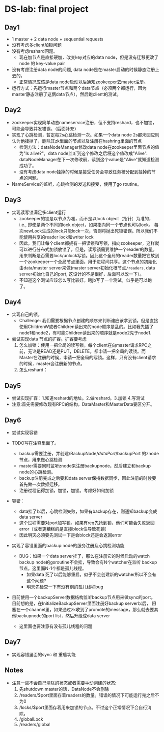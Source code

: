 # DS-lab: final project
## Day1
 * 1 master + 2 data node + sequential requests
 * 没有考虑多client加锁问题
 * 没有考虑reshard问题。
   * 现在加节点是直接硬加，改变key对应的data node，但是没有迁移更改了node 的 key-value pair
 * 没有考虑注册data node的问题, data node是在master启动的时候静态注册上去的。
    * 正常情况应该是data node启动以后通知zookeeper去master注册。
 * 运行方式：先运行master节点和两个data节点（必须两个都运行，因为master静态注册了这俩data节点），然后跑client的测试。
 
## Day2
 * zookeeper实现简单动态nameservice注册，但不支持reshard，也不加锁，可能会导致并发错误。（后面补充）
 * 实现了心跳检测，暂定每2s心跳检测一次。如果一个data node 2s都未回应则认为他挂掉了，删除其zk里面的节点以及注册在hashring里面的节点
    * 检测方法：dataNodeManager修改data node在zookeeper里面节点的值为"Is alive?"，data node监听到这个修改之后将这个值改成"Alive". dataNodeManager在下一次修改前，读到这个value是"Alive"就知道检测成功了。
    * 没有考虑data node挂掉的时候是接受任务会导致任务被分配到挂掉的节点的问题。  
 * NameService的监听，心跳检测的发送和接受，使用了go routine。
 
## Day3 
 * 实现读写锁满足多client运行 
    * zookeeper的锁是以节点为准，而不是以lock object（指针）为准的，i.e., 即使是两个不同的lock object，如果指向同一个节点也可以lock。
    每次newLock生成的lock只能lock一次，否则将抛出死锁错误。所以我们不能使用共享的reader lock和writer lock
    * 因此，我们让每个client都拥有一把读锁和写锁，指向zookeeper，这样就可以进行分布式加锁放锁了。但是，读写锁需要维护一个reader的数量，用来判断是否需要lock/unlock写锁。因此这个全局的reader数量把它放到一个zookeeper一个全局节点里面，用于进程间共享。这个节点的初始化由data/master server来做(master server初始化根节点`/readers`, data server初始化自己的port, 这设计的不是很好，后面可以改一下）。
    * 不知道这个测试应该怎么写比较好。瞎jb写了一个测试，似乎是可以跑了。
    
## Day4
 * 实现自己的锁。
   * Challenge: 我们需要根据节点创建的顺序来判断谁应该拿到锁。但是直接使用ChildrenW或者Children读出来的node顺序是乱的。比如我先插了node1和node2，有可能Children读出来的顺序就是node2先于node1.
 * 尝试实现data 节点的扩容。扩容要考虑
   1. 怎么加锁：使用一把全局的读写锁。每个client在向master请求RPC之前，无论是READ还是PUT，DELETE，都申请一把全局的读锁。而Master在注册的时候，申请一把全局的写锁。这样，只有没有client请求的时候，master会注册新的节点。
   2. 怎么reshard：
   
## Day5 
* 尝试实现扩容：1.知道reshard的地址。2.做reshard。3.加锁 4.写测试
* 注意:首先需要修改现有RPC的结构。DataMaster和MasterData要区分开。

## Day6
* 尝试实现容错
* TODO写在注释里面了。
  * backup需要注册，并创建/BackupNode/$dataPort/$backupPort 的znode节点，用来做心跳检测
  * master需要同时监听znode来注册backupnode，然后建立和backup node的心跳检测。
  * backup注册完成之后要和data server保持数据同步，因此注册的时候要首先做一次数据迁移。
  * 注册过程记得加锁，加锁，加锁。考虑好如何加锁
* 容错：
  * data挂了以后，心跳检测失败，如果有backup存在，则通知backup变成data server
  * 这个过程需要对port加写锁。如果有req先抢到锁，他们可能会失败返回error（或者更糟糕的是直接block住导致死锁）
  * 因此明天必须要先测试一下是会block还是会返回error
  
* 实现了容错里面的backup node的服务注册及心跳检测功能
  * BUG：如果一个data server挂了，那么在注册它的时候启动的watch backup node的goroutine不会挂，导致会有N个watcher在监听 backup 节点。这里面N-1个都是孤儿线程。
    * 如果data 死了以后能够重启，似乎不会创建新的watcher所以不会有这个问题?
    * 明天先检查一下有没有别的孤儿线程bug
* 目前使用一个backupServer数据结构监听backup节点用来做sync的port。目前想的是，在InitializeBackupServer里面注册好backup server以后，
  阻塞在一个channel里，如果通过zk收到了promote的message，那么就去要其他backupnode的port list，然后升级成data server
  * 这里面也要注意有没有孤儿线程的问题 
  
## Day7
* 实现容错里面的sync 和 重启功能

## Notes
* 注意一些不会自己清除的状态或者需要手动创建的状态:
    1. 先shutdown master的话，DataNode不会删除
    2. /readers/$port里面存着readers的数量。错误的情况下可能运行完之后不为0
    3. /locks/$port里面存着用来加锁的节点。不过这个正常情况下会自行消除。
    4. /globalLock
    5. /readers/global